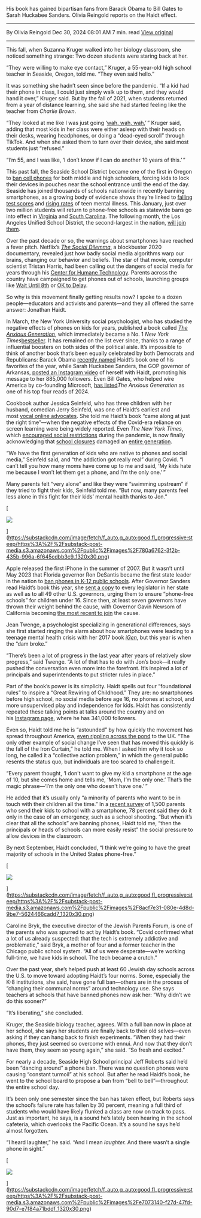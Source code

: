 

His book has gained bipartisan fans from Barack Obama to Bill Gates to Sarah Huckabee Sanders. Olivia Reingold reports on the Haidt effect.

---

By Olivia Reingold
Dec 30, 2024 08:01 AM
7 min. read
[View original](https://www.thefp.com/p/jonathan-haidt-school-phone-bans-anxious-generation)

---

This fall, when Suzanna Kruger walked into her biology classroom, she noticed something strange: Two dozen students were staring back at her.

“They were willing to make eye contact,” Kruger, a 55-year-old high school teacher in Seaside, Oregon, told me. “They even said hello.”

It was something she hadn’t seen since before the pandemic. “If a kid had their phone in class, I could just simply walk up to them, and they would hand it over,” Kruger said. But by the fall of 2021, when students returned from a year of distance learning, she said she had started feeling like the teacher from _Charlie Brown_.

“They looked at me like I was just going ‘[wah, wah, wah](https://www.youtube.com/watch?v=ss2hULhXf04),’ ” Kruger said, adding that most kids in her class were either asleep with their heads on their desks, wearing headphones, or doing a “dead-eyed scroll” through TikTok. And when she asked them to turn over their device, she said most students just “refused.”

“I’m 55, and I was like, ‘I don’t know if I can do another 10 years of this.’ ”

This past fall, the Seaside School District became one of the first in Oregon to [ban cell phones](https://www.kgw.com/article/news/investigations/seaside-schools-no-phone-ban-yondr-pouches-students/283-83279574-4f62-4277-ba6b-c70160b87e46) for both middle and high schoolers, forcing kids to lock their devices in pouches near the school entrance until the end of the day. Seaside has joined thousands of schools nationwide in recently banning smartphones, as a growing body of evidence shows they’re linked to [falling test scores](https://www.wbur.org/hereandnow/2024/01/08/phones-test-scores-kids) and [rising rates](https://www.theatlantic.com/technology/archive/2024/03/teen-childhood-smartphone-use-mental-health-effects/677722/) of teen mental illness. This January, just over two million students will return to phone-free schools as statewide bans go into effect in [Virginia](https://www.nbcwashington.com/news/local/what-to-know-about-virginias-final-guidance-for-cellphone-free-education/3719486/) and [South Carolina](https://www.live5news.com/2024/12/16/enforcement-school-cellphone-ban-across-sc-starts-january/). The following month, the Los Angeles Unified School District, the second-largest in the nation, [will join them](https://www.latimes.com/california/story/2024-11-13/lausd-strict-school-cellphone-ban-to-begin).

Over the past decade or so, the warnings about smartphones have reached a fever pitch. Netflix’s _[The Social Dilemma](https://www.latimes.com/entertainment-arts/movies/story/2020-09-09/review-social-dilemma-facebook-google-netflix)_, a blockbuster 2020 documentary, revealed just how badly social media algorithms warp our brains, changing our behavior and beliefs. The star of that movie, computer scientist Tristan Harris, had been calling out the dangers of social media for years through his [Center for Humane Technology](https://www.humanetech.com/). Parents across the country have campaigned to get phones out of schools, launching groups like [Wait Until 8th](https://www.waituntil8th.org/) or [OK to Delay](https://www.oktodelay.org/).

So why is this movement finally getting results now? I spoke to a dozen people—educators and activists and parents—and they all offered the same answer: Jonathan Haidt.

In March, the New York University social psychologist, who has studied the negative effects of phones on kids for years, published a book called _[The Anxious Generation](https://www.amazon.com/gp/product/0593655036?tag=randohouseinc7986-20)_, which immediately became a No. 1 _New York Times_[bestseller](https://www.nytimes.com/books/best-sellers/hardcover-nonfiction/). It has remained on the list ever since, thanks to a range of influential boosters on both sides of the political aisle. It’s impossible to think of another book that’s been equally celebrated by both Democrats and Republicans: Barack Obama [recently named](https://barackobama.medium.com/here-are-my-favorite-books-movies-and-music-of-2024-30f3bed1e823) Haidt’s book one of his favorites of the year, while Sarah Huckabee Sanders, the GOP governor of Arkansas, [posted an Instagram video](https://www.instagram.com/p/DDXRit9OVug/) of herself with Haidt, promoting his message to her 885,000 followers. Even Bill Gates, who helped wire America by co-founding Microsoft, [has listed](https://www.instagram.com/p/DDIl2VAOT7u/)_The Anxious Generation_ as one of his top four reads of 2024.

Cookbook author Jessica Seinfeld, who has three children with her husband, comedian Jerry Seinfeld, was one of Haidt’s earliest and most [vocal online advocates](https://www.instagram.com/jessseinfeld/). She told me Haidt’s book “came along at just the right time”—when the negative effects of the Covid-era reliance on screen learning were being widely reported. Even _The New York Times_, which [encouraged social restrictions](https://www.city-journal.org/article/how-the-new-york-times-stoked-covid-alarmism) during the pandemic, is now finally acknowledging that [school closures](https://www.nytimes.com/2023/01/30/health/covid-education-children.html) damaged an [entire generation](https://www.nytimes.com/interactive/2024/07/01/upshot/pandemic-children-school-performance.html).

“We have the first generation of kids who are native to phones and social media,” Seinfeld said, and “the addiction got really real” during Covid. “I can’t tell you how many moms have come up to me and said, ‘My kids hate me because I won’t let them get a phone, and I’m the only one.’ ”

Many parents felt “very alone” and like they were “swimming upstream” if they tried to fight their kids, Seinfeld told me. “But now, many parents feel less alone in this fight for their kids’ mental health thanks to Jon.”

[

![](https://substackcdn.com/image/fetch/w_1456,c_limit,f_auto,q_auto:good,fl_progressive:steep/https%3A%2F%2Fsubstack-post-media.s3.amazonaws.com%2Fpublic%2Fimages%2F780a6762-3f2b-435b-996a-6f645cdbb3c9_1320x30.png)

](https://substackcdn.com/image/fetch/f_auto,q_auto:good,fl_progressive:steep/https%3A%2F%2Fsubstack-post-media.s3.amazonaws.com%2Fpublic%2Fimages%2F780a6762-3f2b-435b-996a-6f645cdbb3c9_1320x30.png)

Apple released the first iPhone in the summer of 2007. But it wasn’t until May 2023 that Florida governor Ron DeSantis became the first state leader in the nation to [ban phones in K-12 public schools](https://www.orlandoweekly.com/news/florida-gov-desantis-signs-bill-to-ban-students-from-using-phones-and-tiktok-in-schools-34164256). After Governor Sanders read Haidt’s book this year, she [sent a copy](https://governor.arkansas.gov/news_post/sanders-letter-to-governors-arkansas-legislature-concerning-the-mental-health-crisis-kids-are-facing-driven-by-social-media/) to every legislator in her state as well as to all 49 other U.S. governors, urging them to ensure “phone-free schools” for children under 16. Since then, at least seven governors have thrown their weight behind the cause, with Governor Gavin Newsom of California becoming [the most recent to join](https://www.nytimes.com/2024/09/23/us/california-school-cellphone-ban.html) the cause.

Jean Twenge, a psychologist specializing in generational differences, says she first started ringing the alarm about how smartphones were leading to a teenage mental health crisis with her 2017 book _[iGen](https://www.amazon.com/iGen-Super-Connected-Rebellious-Happy-Adulthood/dp/1501151983)_, but this year is when the “dam broke.”

“There’s been a lot of progress in the last year after years of relatively slow progress,” said Twenge. “A lot of that has to do with Jon’s book—it really pushed the conversation even more into the forefront. It’s inspired a lot of principals and superintendents to put stricter rules in place.”

Part of the book’s power is its simplicity. Haidt spells out four “foundational rules” to inspire a “Great Rewiring of Childhood.” They are: no smartphones before high school, no social media before age 16, no phones at school, and more unsupervised play and independence for kids. Haidt has consistently repeated these talking points at talks around the country and on his [Instagram page](https://www.instagram.com/jonathanhaidt/), where he has 341,000 followers.

Even so, Haidt told me he is “astounded” by how quickly the movement has spread throughout America, [even rippling across the pond](https://www.bbc.com/news/articles/czj98jrj112o) to the UK. “The only other example of social change I’ve seen that has moved this quickly is the fall of the Iron Curtain,” he told me. When I asked him why it took so long, he called it a “collective action problem,” in which the general public resents the status quo, but individuals are too scared to challenge it.

“Every parent thought, ‘I don't want to give my kid a smartphone at the age of 10, but she comes home and tells me, ‘Mom, I’m the only one.’ That’s the magic phrase—‘I’m the only one who doesn't have one.’ ”

He added that it’s usually only “a minority of parents who want to be in touch with their children all the time.” In a [recent survey](https://nationalparentsunion.org/wp-content/uploads/2024/09/National-Parents-Union-August-September-Sept-2024-Survey-Topline.pdf) of 1,500 parents who send their kids to school with a smartphone, 78 percent said they do it only in the case of an emergency, such as a school shooting. “But when it’s clear that all the schools” are banning phones, Haidt told me, “then the principals or heads of schools can more easily resist” the social pressure to allow devices in the classroom.

By next September, Haidt concluded, “I think we’re going to have the great majority of schools in the United States phone-free.”

[

![](https://substackcdn.com/image/fetch/w_1456,c_limit,f_auto,q_auto:good,fl_progressive:steep/https%3A%2F%2Fsubstack-post-media.s3.amazonaws.com%2Fpublic%2Fimages%2F8acf7e31-080e-4d8d-9be7-5624466cadd7_1320x30.png)

](https://substackcdn.com/image/fetch/f_auto,q_auto:good,fl_progressive:steep/https%3A%2F%2Fsubstack-post-media.s3.amazonaws.com%2Fpublic%2Fimages%2F8acf7e31-080e-4d8d-9be7-5624466cadd7_1320x30.png)

Caroline Bryk, the executive director of the Jewish Parents Forum, is one of the parents who was spurred to act by Haidt’s book. “Covid confirmed what a lot of us already suspected: that the tech is extremely addictive and problematic,” said Bryk, a mother of four and a former teacher in the Chicago public school system. “All of us were desperate—we’re working full-time, we have kids in school. The tech became a crutch.”

Over the past year, she’s helped push at least 60 Jewish day schools across the U.S. to move toward adopting Haidt’s four norms. Some, especially the K-8 institutions, she said, have gone full ban—others are in the process of “changing their communal norms” around technology use. She says teachers at schools that have banned phones now ask her: “Why didn’t we do this sooner?”

“It’s liberating,” she concluded.

Kruger, the Seaside biology teacher, agrees. With a full ban now in place at her school, she says her students are finally back to their old selves—even asking if they can hang back to finish experiments. “When they had their phones, they just seemed so overcome with ennui. And now that they don’t have them, they seem so young again,” she said. “So fresh and excited.”

For nearly a decade, Seaside High School principal Jeff Roberts said he’d been “dancing around” a phone ban. There was no question phones were causing “constant turmoil” at his school. But after he read Haidt’s book, he went to the school board to propose a ban from “bell to bell”—throughout the entire school day.

It’s been only one semester since the ban has taken effect, but Roberts says the school’s failure rate has fallen by 30 percent, meaning a full third of students who would have likely flunked a class are now on track to pass. Just as important, he says, is a sound he’s lately been hearing in the school cafeteria, which overlooks the Pacific Ocean. It’s a sound he says he’d almost forgotten.

“I heard laughter,” he said. “And I mean _laughter._ And there wasn’t a single phone in sight.”

[

![](https://substackcdn.com/image/fetch/w_1456,c_limit,f_auto,q_auto:good,fl_progressive:steep/https%3A%2F%2Fsubstack-post-media.s3.amazonaws.com%2Fpublic%2Fimages%2Fe7073140-f27d-47fd-90d7-e7f84a71bddf_1320x30.png)

](https://substackcdn.com/image/fetch/f_auto,q_auto:good,fl_progressive:steep/https%3A%2F%2Fsubstack-post-media.s3.amazonaws.com%2Fpublic%2Fimages%2Fe7073140-f27d-47fd-90d7-e7f84a71bddf_1320x30.png)